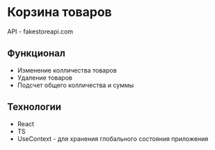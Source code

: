 [//]: # (![preview]&#40;https://github.com/pv18/gallery-react/blob/master/public/img/preview.jpg&#41;)
# Корзина товаров

API - fakestoreapi.com

## Функционал

* Изменение колличества товаров
* Удаление товаров
* Подсчет общего колличества и суммы 

## Технологии

* React
* TS
* UseContext - для хранения глобального состояния приложения
